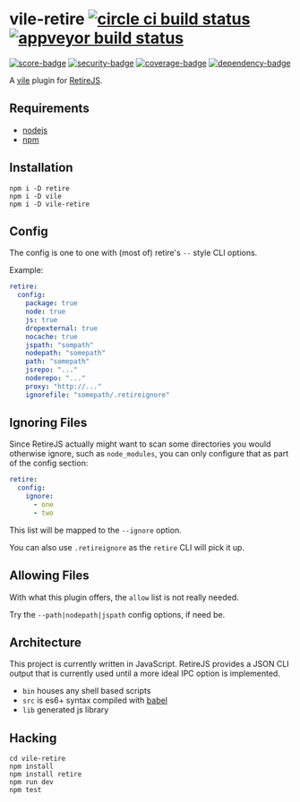 # vile-retire [![circle ci build status](https://circleci.com/gh/forthright/vile-retire.svg?style=svg&circle-token=6be2dc62849170210b40aba8e999f825b0b99335)](https://circleci.com/gh/forthright/vile-retire) [![appveyor build status](https://ci.appveyor.com/api/projects/status/auqlywbel1fb2trx/branch/master?svg=true)](https://ci.appveyor.com/project/brentlintner/vile-retire/branch/master)

[![score-badge](https://vile.io/brentlintner/vile-retire/badges/score?token=uFywUmzZfbg6UboLzn6R)](https://vile.io/brentlintner/vile-retire) [![security-badge](https://vile.io/brentlintner/vile-retire/badges/security?token=uFywUmzZfbg6UboLzn6R)](https://vile.io/brentlintner/vile-retire) [![coverage-badge](https://vile.io/brentlintner/vile-retire/badges/coverage?token=uFywUmzZfbg6UboLzn6R)](https://vile.io/brentlintner/vile-retire) [![dependency-badge](https://vile.io/brentlintner/vile-retire/badges/dependency?token=uFywUmzZfbg6UboLzn6R)](https://vile.io/brentlintner/vile-retire)

A [vile](https://vile.io) plugin for [RetireJS](https://github.com/RetireJS/retire.js).

## Requirements

- [nodejs](http://nodejs.org)
- [npm](http://npmjs.org)

## Installation

    npm i -D retire
    npm i -D vile
    npm i -D vile-retire

## Config

The config is one to one with (most of) retire's `--` style CLI options.

Example:

```yaml
retire:
  config:
    package: true
    node: true
    js: true
    dropexternal: true
    nocache: true
    jspath: "sompath"
    nodepath: "somepath"
    path: "somepath"
    jsrepo: "..."
    noderepo: "..."
    proxy: "http://..."
    ignorefile: "somepath/.retireignore"
```

## Ignoring Files

Since RetireJS actually might want to scan some directories you would
otherwise ignore, such as `node_modules`, you can only configure that
as part of the config section:

```yaml
retire:
  config:
    ignore:
      - one
      - two
```

This list will be mapped to the `--ignore` option.

You can also use `.retireignore` as the `retire` CLI will pick it up.

## Allowing Files

With what this plugin offers, the `allow` list is not really needed.

Try the `--path|nodepath|jspath` config options, if need be.

## Architecture

This project is currently written in JavaScript. RetireJS provides
a JSON CLI output that is currently used until a more ideal
IPC option is implemented.

- `bin` houses any shell based scripts
- `src` is es6+ syntax compiled with [babel](https://babeljs.io)
- `lib` generated js library

## Hacking

    cd vile-retire
    npm install
    npm install retire
    npm run dev
    npm test
